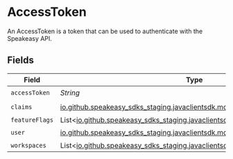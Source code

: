 # AccessToken

An AccessToken is a token that can be used to authenticate with the Speakeasy API.


## Fields

| Field                                                                                                                  | Type                                                                                                                   | Required                                                                                                               | Description                                                                                                            |
| ---------------------------------------------------------------------------------------------------------------------- | ---------------------------------------------------------------------------------------------------------------------- | ---------------------------------------------------------------------------------------------------------------------- | ---------------------------------------------------------------------------------------------------------------------- |
| `accessToken`                                                                                                          | *String*                                                                                                               | :heavy_check_mark:                                                                                                     | N/A                                                                                                                    |
| `claims`                                                                                                               | [io.github.speakeasy_sdks_staging.javaclientsdk.models.shared.Claims](../../models/shared/Claims.md)                   | :heavy_check_mark:                                                                                                     | N/A                                                                                                                    |
| `featureFlags`                                                                                                         | List<[io.github.speakeasy_sdks_staging.javaclientsdk.models.shared.FeatureFlag](../../models/shared/FeatureFlag.md)>   | :heavy_minus_sign:                                                                                                     | N/A                                                                                                                    |
| `user`                                                                                                                 | [io.github.speakeasy_sdks_staging.javaclientsdk.models.shared.AccessTokenUser](../../models/shared/AccessTokenUser.md) | :heavy_check_mark:                                                                                                     | N/A                                                                                                                    |
| `workspaces`                                                                                                           | List<[io.github.speakeasy_sdks_staging.javaclientsdk.models.shared.Workspaces](../../models/shared/Workspaces.md)>     | :heavy_minus_sign:                                                                                                     | N/A                                                                                                                    |